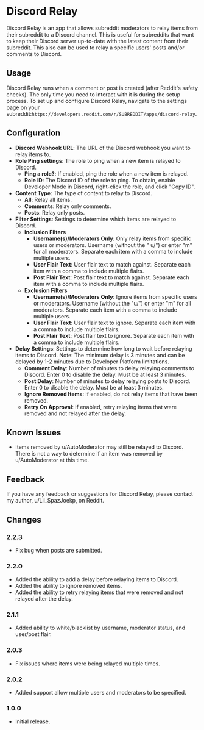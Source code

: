 # Discord Relay

Discord Relay is an app that allows subreddit moderators to relay items from their subreddit to a Discord channel. This
is useful for subreddits that want to keep their Discord server up-to-date with the latest content from their subreddit.
This also can be used to relay a specific users' posts and/or comments to Discord.

## Usage

Discord Relay runs when a comment or post is created (after Reddit's safety checks). The only time you need to interact
with it is during the setup process. To set up and configure Discord Relay, navigate to the settings page on your
subreddit:`https://developers.reddit.com/r/SUBREDDIT/apps/discord-relay`.

## Configuration

- **Discord Webhook URL**: The URL of the Discord webhook you want to relay items to.
- **Role Ping settings**: The role to ping when a new item is relayed to Discord.
    - **Ping a role?**: If enabled, ping the role when a new item is relayed.
    - **Role ID**: The Discord ID of the role to ping. To obtain, enable Developer Mode in Discord, right-click the
      role, and click "Copy ID".
- **Content Type**: The type of content to relay to Discord.
    - **All**: Relay all items.
    - **Comments**: Relay only comments.
    - **Posts**: Relay only posts.
- **Filter Settings**: Settings to determine which items are relayed to Discord.
    - **Inclusion Filters**
        - **Username(s)/Moderators Only**: Only relay items from specific users or moderators. Username (without the "
          u/") or enter "m" for all moderators. Separate each item with a comma to include multiple users.
        - **User Flair Text**: User flair text to match against. Separate each item with a comma to include multiple
          flairs.
        - **Post Flair Text**: Post flair text to match against. Separate each item with a comma to include multiple
          flairs.
    - **Exclusion Filters**
        - **Username(s)/Moderators Only**: Ignore items from specific users or moderators. Username (without the "u/")
          or enter "m" for all moderators. Separate each item with a comma to include multiple users.
        - **User Flair Text**: User flair text to ignore. Separate each item with a comma to include multiple flairs.
        - **Post Flair Text**: Post flair text to ignore. Separate each item with a comma to include multiple flairs.
- **Delay Settings**: Settings to determine how long to wait before relaying items to Discord. Note: The minimum delay
  is 3 minutes and can be delayed by 1-2 minutes due to Developer Platform limitations.
    - **Comment Delay**: Number of minutes to delay relaying comments to Discord. Enter 0 to disable the delay. Must be
      at least 3 minutes.
    - **Post Delay**: Number of minutes to delay relaying posts to Discord. Enter 0 to disable the delay. Must be at
      least 3 minutes.
    - **Ignore Removed Items**: If enabled, do not relay items that have been removed.
    - **Retry On Approval**: If enabled, retry relaying items that were removed and not relayed after the delay.

## Known Issues

- Items removed by u/AutoModerator may still be relayed to Discord. There is not a way to determine if an item was
  removed by u/AutoModerator at this time.

## Feedback

If you have any feedback or suggestions for Discord Relay, please contact my author, u/Lil_SpazJoekp, on Reddit.

## Changes

### 2.2.3

- Fix bug when posts are submitted.

### 2.2.0

- Added the ability to add a delay before relaying items to Discord.
- Added the ability to ignore removed items.
- Added the ability to retry relaying items that were removed and not relayed after the delay.

### 2.1.1

- Added ability to white/blacklist by username, moderator status, and user/post flair.

### 2.0.3

- Fix issues where items were being relayed multiple times.

### 2.0.2

- Added support allow multiple users and moderators to be specified.

### 1.0.0

- Initial release.
